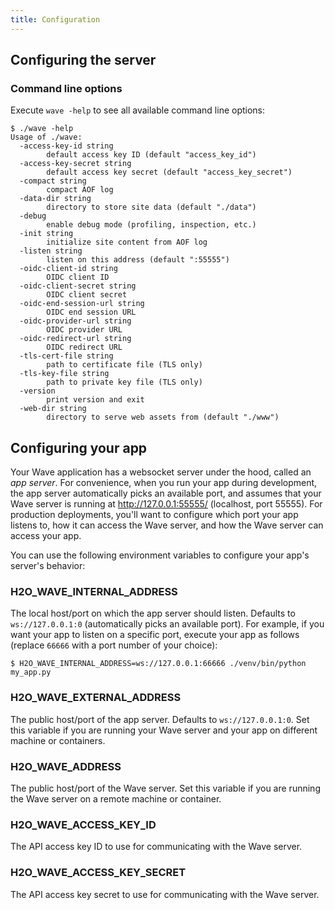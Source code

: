 ```yaml
---
title: Configuration
---
```


## Configuring the server

### Command line options
Execute `wave -help` to see all available command line options:

```
$ ./wave -help
Usage of ./wave:
  -access-key-id string
    	default access key ID (default "access_key_id")
  -access-key-secret string
    	default access key secret (default "access_key_secret")
  -compact string
    	compact AOF log
  -data-dir string
    	directory to store site data (default "./data")
  -debug
    	enable debug mode (profiling, inspection, etc.)
  -init string
    	initialize site content from AOF log
  -listen string
    	listen on this address (default ":55555")
  -oidc-client-id string
    	OIDC client ID
  -oidc-client-secret string
    	OIDC client secret
  -oidc-end-session-url string
    	OIDC end session URL
  -oidc-provider-url string
    	OIDC provider URL
  -oidc-redirect-url string
    	OIDC redirect URL
  -tls-cert-file string
    	path to certificate file (TLS only)
  -tls-key-file string
    	path to private key file (TLS only)
  -version
    	print version and exit
  -web-dir string
    	directory to serve web assets from (default "./www")
```

## Configuring your app

Your Wave application has a websocket server under the hood, called an *app server*. For convenience, when you run your app during development, the app server automatically picks an available port, and assumes that your Wave server is running at http://127.0.0.1:55555/ (localhost, port 55555). For production deployments, you'll want to configure which port your app listens to, how it can access the Wave server, and how the Wave server can access your app.

You can use the following environment variables to configure your app's server's behavior:

### H2O_WAVE_INTERNAL_ADDRESS
The local host/port on which the app server should listen. Defaults to `ws://127.0.0.1:0` (automatically picks an available port). For example, if you want your app to listen on a specific port, execute your app as follows (replace `66666` with a port number of your choice):
```
$ H2O_WAVE_INTERNAL_ADDRESS=ws://127.0.0.1:66666 ./venv/bin/python my_app.py
```

### H2O_WAVE_EXTERNAL_ADDRESS
The public host/port of the app server. Defaults to `ws://127.0.0.1:0`. Set this variable if you are running your Wave server and your app on different machine or containers.

### H2O_WAVE_ADDRESS
The public host/port of the Wave server. Set this variable if you are running the Wave server on a remote machine or container.

### H2O_WAVE_ACCESS_KEY_ID
The API access key ID to use for communicating with the Wave server.

### H2O_WAVE_ACCESS_KEY_SECRET
The API access key secret to use for communicating with the Wave server.
